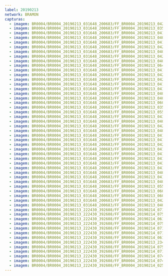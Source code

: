 ```yaml
---
label: 20190213
network: BRAMON
capturas:
  - imagem: BR0004/BR0004_20190213_031648_200683/FF_BR0004_20190213_042019_760_0075520.fits_maxpixel.jpg
  - imagem: BR0004/BR0004_20190213_031648_200683/FF_BR0004_20190213_035117_555_0040704.fits_maxpixel.jpg
  - imagem: BR0004/BR0004_20190213_031648_200683/FF_BR0004_20190213_041824_373_0073216.fits_maxpixel.jpg
  - imagem: BR0004/BR0004_20190213_031648_200683/FF_BR0004_20190213_040614_273_0058624.fits_maxpixel.jpg
  - imagem: BR0004/BR0004_20190213_031648_200683/FF_BR0004_20190213_041954_142_0075008.fits_maxpixel.jpg
  - imagem: BR0004/BR0004_20190213_031648_200683/FF_BR0004_20190213_042631_293_0082944.fits_maxpixel.jpg
  - imagem: BR0004/BR0004_20190213_031648_200683/FF_BR0004_20190213_040431_807_0056576.fits_maxpixel.jpg
  - imagem: BR0004/BR0004_20190213_031648_200683/FF_BR0004_20190213_042006_951_0075264.fits_maxpixel.jpg
  - imagem: BR0004/BR0004_20190213_031648_200683/FF_BR0004_20190213_040510_222_0057344.fits_maxpixel.jpg
  - imagem: BR0004/BR0004_20190213_031648_200683/FF_BR0004_20190213_064207_454_0245504.fits_maxpixel.jpg
  - imagem: BR0004/BR0004_20190213_031648_200683/FF_BR0004_20190213_041941_231_0074752.fits_maxpixel.jpg
  - imagem: BR0004/BR0004_20190213_031648_200683/FF_BR0004_20190213_042319_142_0079104.fits_maxpixel.jpg
  - imagem: BR0004/BR0004_20190213_031648_200683/FF_BR0004_20190213_042123_816_0076800.fits_maxpixel.jpg
  - imagem: BR0004/BR0004_20190213_031648_200683/FF_BR0004_20190213_041043_276_0064000.fits_maxpixel.jpg
  - imagem: BR0004/BR0004_20190213_031648_200683/FF_BR0004_20190213_041745_955_0072448.fits_maxpixel.jpg
  - imagem: BR0004/BR0004_20190213_031648_200683/FF_BR0004_20190213_040627_083_0058880.fits_maxpixel.jpg
  - imagem: BR0004/BR0004_20190213_031648_200683/FF_BR0004_20190213_040523_042_0057600.fits_maxpixel.jpg
  - imagem: BR0004/BR0004_20190213_031648_200683/FF_BR0004_20190213_060418_861_0200192.fits_maxpixel.jpg
  - imagem: BR0004/BR0004_20190213_031648_200683/FF_BR0004_20190213_035234_408_0042240.fits_maxpixel.jpg
  - imagem: BR0004/BR0004_20190213_031648_200683/FF_BR0004_20190213_055845_782_0193536.fits_maxpixel.jpg
  - imagem: BR0004/BR0004_20190213_031648_200683/FF_BR0004_20190213_043347_046_0091648.fits_maxpixel.jpg
  - imagem: BR0004/BR0004_20190213_031648_200683/FF_BR0004_20190213_040132_407_0052992.fits_maxpixel.jpg
  - imagem: BR0004/BR0004_20190213_031648_200683/FF_BR0004_20190213_042306_337_0078848.fits_maxpixel.jpg
  - imagem: BR0004/BR0004_20190213_031648_200683/FF_BR0004_20190213_040639_886_0059136.fits_maxpixel.jpg
  - imagem: BR0004/BR0004_20190213_031648_200683/FF_BR0004_20190213_041108_893_0064512.fits_maxpixel.jpg
  - imagem: BR0004/BR0004_20190213_031648_200683/FF_BR0004_20190213_041915_618_0074240.fits_maxpixel.jpg
  - imagem: BR0004/BR0004_20190213_031648_200683/FF_BR0004_20190213_042045_388_0076032.fits_maxpixel.jpg
  - imagem: BR0004/BR0004_20190213_031648_200683/FF_BR0004_20190213_041849_995_0073728.fits_maxpixel.jpg
  - imagem: BR0004/BR0004_20190213_031648_200683/FF_BR0004_20190213_041758_754_0072704.fits_maxpixel.jpg
  - imagem: BR0004/BR0004_20190213_031648_200683/FF_BR0004_20190213_041733_084_0072192.fits_maxpixel.jpg
  - imagem: BR0004/BR0004_20190213_031648_200683/FF_BR0004_20190213_043412_653_0092160.fits_maxpixel.jpg
  - imagem: BR0004/BR0004_20190213_031648_200683/FF_BR0004_20190213_041056_088_0064256.fits_maxpixel.jpg
  - imagem: BR0004/BR0004_20190213_031648_200683/FF_BR0004_20190213_040601_475_0058368.fits_maxpixel.jpg
  - imagem: BR0004/BR0004_20190213_031648_200683/FF_BR0004_20190213_041811_567_0072960.fits_maxpixel.jpg
  - imagem: BR0004/BR0004_20190213_031648_200683/FF_BR0004_20190213_040418_984_0056320.fits_maxpixel.jpg
  - imagem: BR0004/BR0004_20190213_031648_200683/FF_BR0004_20190213_055832_974_0193280.fits_maxpixel.jpg
  - imagem: BR0004/BR0004_20190213_031648_200683/FF_BR0004_20190213_060002_654_0195072.fits_maxpixel.jpg
  - imagem: BR0004/BR0004_20190213_031648_200683/FF_BR0004_20190213_060028_286_0195584.fits_maxpixel.jpg
  - imagem: BR0004/BR0004_20190213_031648_200683/FF_BR0004_20190213_042656_912_0083456.fits_maxpixel.jpg
  - imagem: BR0004/BR0004_20190213_031648_200683/FF_BR0004_20190213_040535_840_0057856.fits_maxpixel.jpg
  - imagem: BR0004/BR0004_20190213_222430_392608/FF_BR0004_20190214_071717_452_0635648.fits_maxpixel.jpg
  - imagem: BR0004/BR0004_20190213_222430_392608/FF_BR0004_20190214_075518_406_0681216.fits_maxpixel.jpg
  - imagem: BR0004/BR0004_20190213_222430_392608/FF_BR0004_20190214_061020_013_0556800.fits_maxpixel.jpg
  - imagem: BR0004/BR0004_20190213_222430_392608/FF_BR0004_20190214_075505_574_0680960.fits_maxpixel.jpg
  - imagem: BR0004/BR0004_20190213_222430_392608/FF_BR0004_20190214_071755_883_0636416.fits_maxpixel.jpg
  - imagem: BR0004/BR0004_20190213_222430_392608/FF_BR0004_20190214_071808_704_0636672.fits_maxpixel.jpg
  - imagem: BR0004/BR0004_20190213_222430_392608/FF_BR0004_20190214_061000_232_0556544.fits_maxpixel.jpg
  - imagem: BR0004/BR0004_20190213_222430_392608/FF_BR0004_20190213_234332_245_0093184.fits_maxpixel.jpg
  - imagem: BR0004/BR0004_20190213_222430_392608/FF_BR0004_20190214_075452_756_0680704.fits_maxpixel.jpg
  - imagem: BR0004/BR0004_20190213_222430_392608/FF_BR0004_20190214_071821_501_0636928.fits_maxpixel.jpg
  - imagem: BR0004/BR0004_20190213_222430_392608/FF_BR0004_20190214_074333_400_0667136.fits_maxpixel.jpg
  - imagem: BR0004/BR0004_20190213_222430_392608/FF_BR0004_20190214_074216_536_0665600.fits_maxpixel.jpg
  - imagem: BR0004/BR0004_20190213_222430_392608/FF_BR0004_20190214_025034_943_0317440.fits_maxpixel.jpg
---
```

